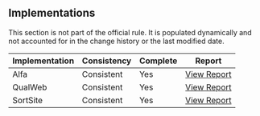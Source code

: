 ## Implementations

This section is not part of the official rule. It is populated dynamically and 
not accounted for in the change history or the last modified date.

| Implementation | Consistency          | Complete | Report
|----------------|----------------------|----------|-------------
| Alfa           | Consistent           | Yes      | [View Report](https://act-rules.github.io/implementation/alfa#id-ffd0e9)
| QualWeb        | Consistent           | Yes      | [View Report](https://act-rules.github.io/implementation/qualweb#id-ffd0e9)
| SortSite       | Consistent           | Yes      | [View Report](https://act-rules.github.io/implementation/sortsite#id-ffd0e9)
